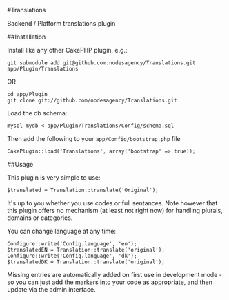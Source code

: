 #Translations

Backend / Platform translations plugin

##Installation

Install like any other CakePHP plugin, e.g.:

    git submodule add git@github.com:nodesagency/Translations.git app/Plugin/Translations

OR

    cd app/Plugin
    git clone git://github.com/nodesagency/Translations.git

Load the db schema:

	mysql mydb < app/Plugin/Translations/Config/schema.sql

Then add the following to your `app/Config/bootstrap.php` file

	CakePlugin::load('Translations', array('bootstrap' => true));

##Usage

This plugin is very simple to use:

	$translated = Translation::translate('Original');

It's up to you whether you use codes or full sentances. Note however that this plugin offers no mechanism
(at least not right now) for handling plurals, domains or categories.

You can change language at any time:

	Configure::write('Config.language', 'en');
	$translatedEN = Translation::translate('original');
	Configure::write('Config.language', 'dk');
	$translatedDK = Translation::translate('original');

Missing entries are automatically added on first use in development mode - so you can just add the markers
into your code as appropriate, and then update via the admin interface.
